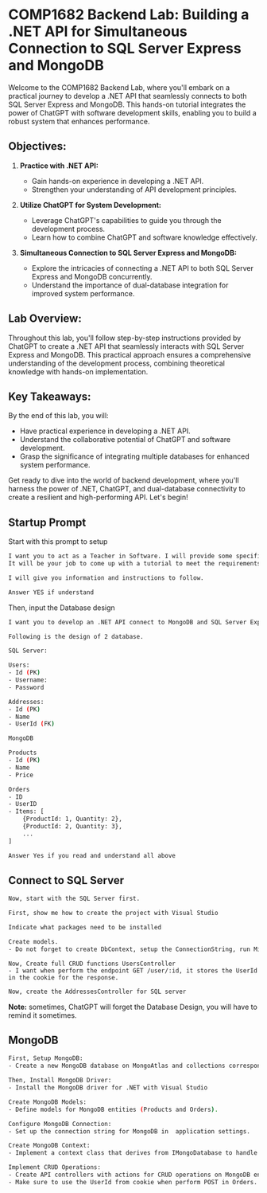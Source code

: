 # COMP1682 Backend Lab: Building a .NET API for Simultaneous Connection to SQL Server Express and MongoDB

Welcome to the COMP1682 Backend Lab, where you'll embark on a practical journey to develop a .NET API that seamlessly connects to both SQL Server Express and MongoDB. This hands-on tutorial integrates the power of ChatGPT with software development skills, enabling you to build a robust system that enhances performance.

## Objectives:

1. **Practice with .NET API:**

   - Gain hands-on experience in developing a .NET API.
   - Strengthen your understanding of API development principles.

2. **Utilize ChatGPT for System Development:**

   - Leverage ChatGPT's capabilities to guide you through the development process.
   - Learn how to combine ChatGPT and software knowledge effectively.

3. **Simultaneous Connection to SQL Server Express and MongoDB:**
   - Explore the intricacies of connecting a .NET API to both SQL Server Express and MongoDB concurrently.
   - Understand the importance of dual-database integration for improved system performance.

## Lab Overview:

Throughout this lab, you'll follow step-by-step instructions provided by ChatGPT to create a .NET API that seamlessly interacts with SQL Server Express and MongoDB. This practical approach ensures a comprehensive understanding of the development process, combining theoretical knowledge with hands-on implementation.

## Key Takeaways:

By the end of this lab, you will:

- Have practical experience in developing a .NET API.
- Understand the collaborative potential of ChatGPT and software development.
- Grasp the significance of integrating multiple databases for enhanced system performance.

Get ready to dive into the world of backend development, where you'll harness the power of .NET, ChatGPT, and dual-database connectivity to create a resilient and high-performing API. Let's begin!

## Startup Prompt

Start with this prompt to setup

```bash
I want you to act as a Teacher in Software. I will provide some specific information about software requirements.
It will be your job to come up with a tutorial to meet the requirements with C# and .NET and Visual Studio

I will give you information and instructions to follow.

Answer YES if understand
```

Then, input the Database design

```bash
I want you to develop an .NET API connect to MongoDB and SQL Server Express at the same time.

Following is the design of 2 database.

SQL Server:

Users:
- Id (PK)
- Username:
- Password

Addresses:
- Id (PK)
- Name
- UserId (FK)

MongoDB

Products
- Id (PK)
- Name
- Price

Orders
- ID
- UserID
- Items: [
	{ProductId: 1, Quantity: 2},
	{ProductId: 2, Quantity: 3},
	...
]

Answer Yes if you read and understand all above
```

## Connect to SQL Server

```bash
Now, start with the SQL Server first.

First, show me how to create the project with Visual Studio
```

```bash
Indicate what packages need to be installed
```

```bash
Create models.
- Do not forget to create DbContext, setup the ConnectionString, run Migration and Update-Database
```

```
Now, Create full CRUD functions UsersController
- I want when perform the endpoint GET /user/:id, it stores the UserId in the cookie for the response.
```

```bash
Now, create the AddressesController for SQL server
```

**Note:** sometimes, ChatGPT will forget the Database Design, you will have to remind it sometimes.

## MongoDB

```bash
First, Setup MongoDB:
- Create a new MongoDB database on MongoAtlas and collections corresponding to models.
```

```bash
Then, Install MongoDB Driver:
- Install the MongoDB driver for .NET with Visual Studio
```

```bash
Create MongoDB Models:
- Define models for MongoDB entities (Products and Orders).
```

```bash
Configure MongoDB Connection:
- Set up the connection string for MongoDB in  application settings.
```

```bash
Create MongoDB Context:
- Implement a context class that derives from IMongoDatabase to handle interactions with MongoDB.
```

```bash
Implement CRUD Operations:
- Create API controllers with actions for CRUD operations on MongoDB entities.
- Make sure to use the UserId from cookie when perform POST in Orders.
```
